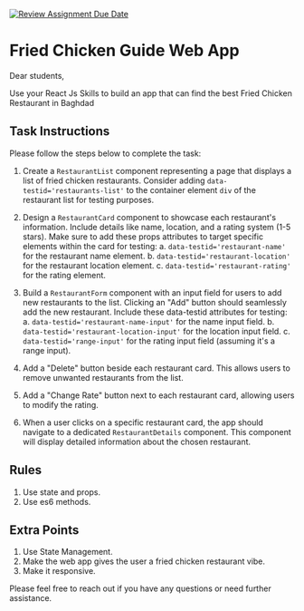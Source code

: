 [![Review Assignment Due Date](https://classroom.github.com/assets/deadline-readme-button-24ddc0f5d75046c5622901739e7c5dd533143b0c8e959d652212380cedb1ea36.svg)](https://classroom.github.com/a/KAR25wAV)

# Fried Chicken Guide Web App

Dear students,

Use your React Js Skills to build an app that can find the best Fried Chicken Restaurant in Baghdad

## Task Instructions

Please follow the steps below to complete the task:

1. Create a `RestaurantList` component representing a page that displays a list of fried chicken restaurants. Consider adding `data-testid='restaurants-list'` to the container element `div` of the restaurant list for testing purposes.

2. Design a `RestaurantCard` component to showcase each restaurant's information. Include details like name, location, and a rating system (1-5 stars). Make sure to add these props attributes to target specific elements within the card for testing:
   a. `data-testid='restaurant-name'` for the restaurant name element.
   b. `data-testid='restaurant-location'` for the restaurant location element.
   c. `data-testid='restaurant-rating'` for the rating element.

3. Build a `RestaurantForm` component with an input field for users to add new restaurants to the list. Clicking an "Add" button should seamlessly add the new restaurant. Include these data-testid attributes for testing:
   a. `data-testid='restaurant-name-input'` for the name input field.
   b. `data-testid='restaurant-location-input'` for the location input field.
   c. `data-testid='range-input'` for the rating input field (assuming it's a range input).

4. Add a "Delete" button beside each restaurant card. This allows users to remove unwanted restaurants from the list.

5. Add a "Change Rate" button next to each restaurant card, allowing users to modify the rating.

6. When a user clicks on a specific restaurant card, the app should navigate to a dedicated `RestaurantDetails` component. This component will display detailed information about the chosen restaurant.

## Rules

1. Use state and props.
2. Use es6 methods.

## Extra Points

1. Use State Management.
2. Make the web app gives the user a fried chicken restaurant vibe.
3. Make it responsive.

Please feel free to reach out if you have any questions or need further assistance.
